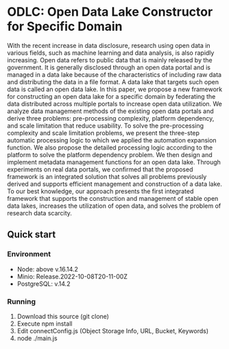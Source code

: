 # ODLC: Open Data Lake Constructor for Specific Domain

With the recent increase in data disclosure, research using open data in various fields, such as machine learning and data analysis, is also rapidly increasing. Open data refers to public data that is mainly released by the government. It is generally disclosed through an open data portal and is managed in a data lake because of the characteristics of including raw data and distributing the data in a file format. A data lake that targets such open data is called an open data lake. In this paper, we propose a new framework for constructing an open data lake for a specific domain by federating the data distributed across multiple portals to increase open data utilization. We analyze data management methods of the existing open data portals and derive three problems: pre-processing complexity, platform dependency, and scale limitation that reduce usability. To solve the pre-processing complexity and scale limitation problems, we present the three-step automatic processing logic to which we applied the automation expansion function. We also propose the detailed processing logic according to the platform to solve the platform dependency problem. We then design and implement metadata management functions for an open data lake. Through experiments on real data portals, we confirmed that the proposed framework is an integrated solution that solves all problems previously derived and supports efficient management and construction of a data lake. To our best knowledge, our approach presents the first integrated framework that supports the construction and management of stable open data lakes, increases the utilization of open data, and solves the problem of research data scarcity.

## Quick start

### Environment
 - Node: above v.16.14.2
 - Minio: Release.2022-10-08T20-11-00Z 
 - PostgreSQL: v.14.2

### Running
1. Download this source (git clone)
2. Execute npm install
3. Edit connectConfig.js (Object Storage Info, URL, Bucket, Keywords)
4. node ./main.js